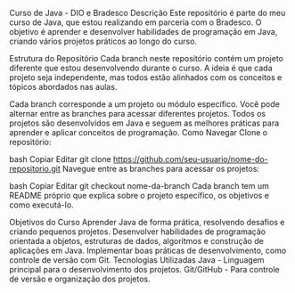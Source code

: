 Curso de Java - DIO e Bradesco
Descrição
Este repositório é parte do meu curso de Java, que estou realizando em parceria com o Bradesco. O objetivo é aprender e desenvolver habilidades de programação em Java, criando vários projetos práticos ao longo do curso.

Estrutura do Repositório
Cada branch neste repositório contém um projeto diferente que estou desenvolvendo durante o curso. A ideia é que cada projeto seja independente, mas todos estão alinhados com os conceitos e tópicos abordados nas aulas.

Cada branch corresponde a um projeto ou módulo específico. Você pode alternar entre as branches para acessar diferentes projetos.
Todos os projetos são desenvolvidos em Java e seguem as melhores práticas para aprender e aplicar conceitos de programação.
Como Navegar
Clone o repositório:

bash
Copiar
Editar
git clone https://github.com/seu-usuario/nome-do-repositorio.git
Navegue entre as branches para acessar os projetos:

bash
Copiar
Editar
git checkout nome-da-branch
Cada branch tem um README próprio que explica sobre o projeto específico, os objetivos e como executá-lo.

Objetivos do Curso
Aprender Java de forma prática, resolvendo desafios e criando pequenos projetos.
Desenvolver habilidades de programação orientada a objetos, estruturas de dados, algoritmos e construção de aplicações em Java.
Implementar boas práticas de desenvolvimento, como controle de versão com Git.
Tecnologias Utilizadas
Java - Linguagem principal para o desenvolvimento dos projetos.
Git/GitHub - Para controle de versão e organização dos projetos.
